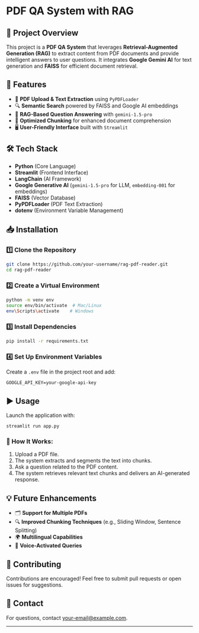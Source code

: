 

# PDF QA System with RAG

## 📌 Project Overview
This project is a **PDF QA System** that leverages **Retrieval-Augmented Generation (RAG)** to extract content from PDF documents and provide intelligent answers to user questions. It integrates **Google Gemini AI** for text generation and **FAISS** for efficient document retrieval.

## 🚀 Features
- 📄 **PDF Upload & Text Extraction** using `PyPDFLoader`
- 🔍 **Semantic Search** powered by FAISS and Google AI embeddings
- 🤖 **RAG-Based Question Answering** with `gemini-1.5-pro`
- 🎯 **Optimized Chunking** for enhanced document comprehension
- 🖥️ **User-Friendly Interface** built with `Streamlit`

## 🛠️ Tech Stack
- **Python** (Core Language)
- **Streamlit** (Frontend Interface)
- **LangChain** (AI Framework)
- **Google Generative AI** (`gemini-1.5-pro` for LLM, `embedding-001` for embeddings)
- **FAISS** (Vector Database)
- **PyPDFLoader** (PDF Text Extraction)
- **dotenv** (Environment Variable Management)

## 📥 Installation
### 1️⃣ Clone the Repository
```bash
git clone https://github.com/your-username/rag-pdf-reader.git
cd rag-pdf-reader
```

### 2️⃣ Create a Virtual Environment
```bash
python -m venv env
source env/bin/activate  # Mac/Linux
env\Scripts\activate    # Windows
```

### 3️⃣ Install Dependencies
```bash
pip install -r requirements.txt
```

### 4️⃣ Set Up Environment Variables
Create a `.env` file in the project root and add:
```
GOOGLE_API_KEY=your-google-api-key
```

## ▶️ Usage
Launch the application with:
```bash
streamlit run app.py
```

### 📌 How It Works:
1. Upload a PDF file.
2. The system extracts and segments the text into chunks.
3. Ask a question related to the PDF content.
4. The system retrieves relevant text chunks and delivers an AI-generated response.

## 💡 Future Enhancements
- 🗂️ **Support for Multiple PDFs**
- 🔍 **Improved Chunking Techniques** (e.g., Sliding Window, Sentence Splitting)
- 🌍 **Multilingual Capabilities**
- 🎤 **Voice-Activated Queries**

## 🤝 Contributing
Contributions are encouraged! Feel free to submit pull requests or open issues for suggestions.

## 📩 Contact
For questions, contact [your-email@example.com](mailto:swntshrd1@gmail.com).

---
